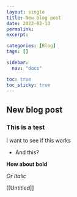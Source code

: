 ```yaml
---
layout: single
title: New blog post
date: 2022-02-13
permalink:
excerpt:

categories: [Blog]
tags: []

sidebar:
  nav: "docs"

toc: true
toc_sticky: true
---
```


## New blog post

### This is a test

I want to see if this works

- And this?

**How about bold**

*Or Italic*

[[Untitled]]